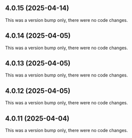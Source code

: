 ## 4.0.15 (2025-04-14)

This was a version bump only, there were no code changes.

## 4.0.14 (2025-04-05)

This was a version bump only, there were no code changes.

## 4.0.13 (2025-04-05)

This was a version bump only, there were no code changes.

## 4.0.12 (2025-04-05)

This was a version bump only, there were no code changes.

## 4.0.11 (2025-04-04)

This was a version bump only, there were no code changes.
